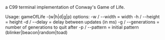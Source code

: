 a C99 terminal implementation of Conway's Game of Life.

Usage:
 gameOfLife -(w|h|d|g|p) <value> 
 options: 
 -w / --width = width
 -h / --height = height
 -d / --delay = delay between updates (in ms)
 -g / --generations = number of generations to quit after
 -p / --pattern = initial pattern (blinker|beacon|random|toad)
